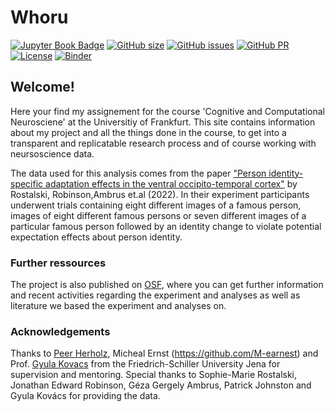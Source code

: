# Whoru

[![Jupyter Book Badge](https://jupyterbook.org/badge.svg)](http://www.peerherholz.github.io/MSc05_template_repository/)
[![GitHub size](https://img.shields.io/github/repo-size/PeerHerholz/MSc05_template_repository)](https://github.com/repronim/OHBMEducation-2022/archive/master.zip)
[![GitHub issues](https://img.shields.io/github/issues/PeerHerholz/MSc05_template_repository?style=plastic)](https://github.com/PeerHerholz/MSc05_template_repository/issues)
[![GitHub PR](https://img.shields.io/github/issues-pr/PeerHerholz/MSc05_template_repository)](https://github.com/PeerHerholz/MSc05_template_repository/pulls)
[![License](https://img.shields.io/github/license/PeerHerholz/MSc05_template_repository)](https://github.com/PeerHerholz/MSc05_template_repository)
[![Binder](https://mybinder.org/badge_logo.svg)](https://mybinder.org/v2/gh/paulinewe/Whoru.git/main)

## Welcome!
 Here your find my assignement for the course 'Cognitive and Computational Neurosciene' at the Universitiy of Frankfurt. This site contains information about my project and all the things done in the course, to get into a transparent and replicatable research process and of course working with neursoscience data.

The data used for this analysis comes from the paper ["Person identity-specific adaptation effects in the ventral occipito-temporal cortex"](https://onlinelibrary.wiley.com/doi/full/10.1111/ejn.15604?utm_campaign=RESR_MRKT_Researcher_inbound&af=R&utm_medium=referral&utm_source=researcher_app&sid=researcher) by Rostalski, Robinson,Ambrus et.al (2022). In their experiment participants underwent trials containing eight different images of a famous person, images of eight different famous persons or seven different images of a particular famous person followed by an identity change to violate potential expectation effects about person identity.


### Further ressources
The project is also published on [OSF](https://osf.io/aenpr/?view_only=026c7375139f4cceb16d0242692d7092), where you can get further information and recent activities regarding the experiment and analyses as well as literature we based the experiment and analyses on.

### Acknowledgements
Thanks to [Peer Herholz](https://github.com/PeerHerholz), Micheal Ernst (https://github.com/M-earnest) and Prof. [Gyula Kovacs](http://cogsci.uni-jena.de/) from the Friedrich-Schiller University Jena for supervision and mentoring. Special thanks to Sophie-Marie Rostalski, Jonathan Edward Robinson, Géza Gergely Ambrus, Patrick Johnston and Gyula Kovács for providing the data.
